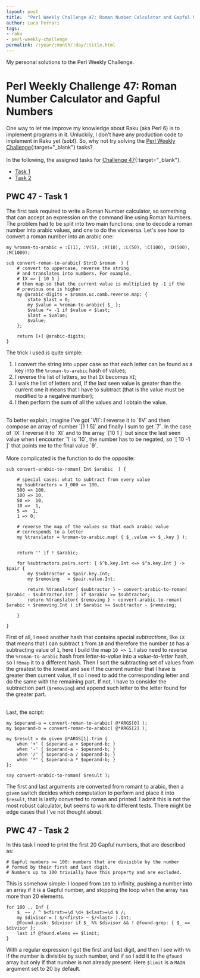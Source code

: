 ```yaml
---
layout: post
title:  "Perl Weekly Challenge 47: Roman Number Calculator and Gapful Numbers"
author: Luca Ferrari
tags:
- raku
- perl-weekly-challenge
permalink: /:year/:month/:day/:title.html
---
```

My personal solutions to the Perl Weekly Challenge.

# Perl Weekly Challenge 47: Roman Number Calculator and Gapful Numbers

One way to let me improve my knowledge about Raku (aka Perl 6) is to implement programs in it.
Unluckily, I don't have any production code to implement in Raku yet (sob!).
So, why not try solving the [Perl Weekly Challenge](https://perlweeklychallenge.org/){:target="_blank"} tasks?
<br/>
<br/>
In the following, the assigned tasks for [Challenge 47](https://perlweeklychallenge.org/blog/perl-weekly-challenge-047/){:target="_blank"}.
<br/>
- [Task 1](#task1)
- [Task 2](#task2)


<a name="task1"></a>
## PWC 47 - Task 1

The first task required to write a Roman Number calculator, so something that can accept an expression on the command line using Roman Numbers.
The problem had to be split into two main functions: one to decode a roman number into arabic values, and one to do the viceversa.
Let's see how to convert a roman number into an arabic one:

```perl6
my %roman-to-arabic = :I(1), :V(5), :X(10), :L(50), :C(100), :D(500), :M(1000);

sub convert-roman-to-arabic( Str:D $roman  ) {
    # convert to uppercase, reverse the string
    # and translates into numbers. For example,
    # IX => [ 10 1 ]
    # then map so that the current value is multiplied by -1 if the
    # previous one is higher
    my @arabic-digits = $roman.uc.comb.reverse.map: {
        state $last = 0;
        my $value = %roman-to-arabic{ $_ };
        $value *= -1 if $value < $last;
        $last = $value;
        $value;
    };

    return [+] @arabic-digits;
}
```

The trick I used is quite simple:
1) I convert the string into upper case so that each letter can be found as a key into the `%roman-to-arabic` hash of values;
2) I reverse the list of letters, so that `IX` becomes `XI`;
3) I walk the list of letters and, if the last seen value is greater than the current one it means that I have to subtract (that is the value must be modified to a negative number);
4) I then perform the sum of all the values and I obtain the value.

<br/>
To better explain, imagine I've got `VII`: I reverse it to `IIV` and then compose an array of number `[1 1 5]` and finally I sum to get `7`. In the case of `IX` I reverse it to `XI` and to the array `[10 1 ]` but since the last seen value when I encounter `1` is `10`, the number has to be negated, so `[ 10 -1 ]` that points me to the final value `9`.
<br/>
<br/>
More complicated is the function to do the opposite:

```perl6
sub convert-arabic-to-roman( Int $arabic  ) {

    # special cases: what to subtract from every value
    my %subtractors = 1_000 => 100,
    500 => 100,
    100 => 10,
    50 =>  10,
    10 =>  1,
    5 =>  1,
    1 => 0;

    # reverse the map of the values so that each arabic value
    # corresponds to a letter
    my %translator = %roman-to-arabic.map( { $_.value => $_.key } );


    return '' if ! $arabic;

    for %subtractors.pairs.sort: { $^b.key.Int <=> $^a.key.Int } -> $pair {
        my $subtractor = $pair.key.Int;
        my $removing   = $pair.value.Int;

        return %translator{ $subtractor } ~ convert-arabic-to-roman( $arabic - $subtractor.Int ) if $arabic >= $subtractor;
        return %translator{ $removing } ~ convert-arabic-to-roman( $arabic + $removing.Int ) if $arabic >= $subtractor - $removing;

    }

}
```

First of all, I need another hash that contains special *subtractions*, like `IX` that means that I can subtract `1` from `10` and therefore the number `10` has a subtracting value of `1`, here I build the map `10 => 1`.
I also need to reverse the `%roman-to-arabic` hash from *letter-to-value* into a *value-to-letter* hash, so I re`map` it to a different hash.
Then I sort the subtracting set of values from the greatest to the lowest and see if the current number that I have is greater then current value, if so I need to add the corresponding letter and do the same with the remaining part. If not, I have to consider the subtraction part (`$removing`) and append such letter to the letter found for the greater part.
<br/>
<br/>

Last, the script:

```perl6
my $operand-a = convert-roman-to-arabic( @*ARGS[0] );
my $operand-b = convert-roman-to-arabic( @*ARGS[2] );

my $result = do given @*ARGS[1].trim {
    when '+' { $operand-a + $operand-b; }
    when '-' { $operand-a - $operand-b; }
    when '/' { $operand-a / $operand-b; }
    when '*' { $operand-a * $operand-b; }
};

say convert-arabic-to-roman( $result );
```

The first and last arguments are converted from romant to arabic, then a `given` switch decides which computation to perform and place it into `$result`, that is lastly converted to roman and printed.
I admit this is not the most robust calculator, but seems to work to different tests. There might be edge cases that I've not thought about.


<a name="task2"></a>
## PWC 47 - Task 2

In this task I need to print the first 20 Gapful numbers, that are described as:
```
# Gapful numbers >= 100: numbers that are divisible by the number
# formed by their first and last digit.
# Numbers up to 100 trivially have this property and are excluded.
```

This is somehow simple: I looped from `100` to infinity, pushing a number into an array if it is a Gapful number, and stopping the loop when the array has more than 20 elements.

```perl6
for 100 .. Inf {
    $_ ~~ / ^ $<first>=\d \d+ $<last>=\d $ /;
    my $divisor = ( $/<first> ~ $/<last> ).Int;
    @found.push: $divisor if $_ %% $divisor && ! @found.grep: { $_ == $divisor };
    last if @found.elems == $limit;
}
```

With a regular expression I got the first and last digit, and then I see with `%%` if the number is divisible by such number, and if so I add it to the `@found` array but only if that number is not already present. Here `$limit` is a `MAIN` argument set to 20 by default.
